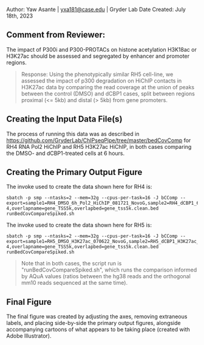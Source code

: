 Author: Yaw Asante | yxa181@case.edu | Gryder Lab
Date Created: July 18th, 2023

## Comment from Reviewer:
The impact of P300i and P300-PROTACs on histone acetylation H3K18ac or H3K27ac should be assessed and segregated by enhancer and promoter regions. 
> Response: Using the phenotypically similar RH5 cell-line, we assessed the impact of p300 degradation on HiChIP contacts in H3K27ac data by comparing the read coverage at the union of peaks between the control (DMSO) and dCBP1 cases, split between regions proximal (<= 5kb) and distal (> 5kb) from gene promoters.

## Creating the Input Data File(s)
The process of running this data was as described in https://github.com/GryderLab/ChIPseqPipe/tree/master/bedCovComp for RH4 RNA Pol2 HiChIP and RH5 H3K27ac HiChIP, in both cases comparing the DMSO- and dCBP1-treated cells at 6 hours.

## Creating the Primary Output Figure
The invoke used to create the data shown here for RH4 is:
```
sbatch -p smp --ntasks=2 --mem=32g --cpus-per-task=16 -J bCComp --export=sample1=RH4_DMSO_6h_Pol2_HiChIP_081721_NovoG,sample2=RH4_dCBP1_6h_Pol2_HiChIP_081721_NovoG,name1=RH4_DMSO_6h_Pol2,name2=RH4_dCBP1_6h_Pol2,pValue=p-4,overlapname=gene_TSS5k,overlapbed=gene_tss5k.clean.bed runBedCovCompareSpiked.sh
```
The invoke used to create the data shown here for RH5 is:
```
sbatch -p smp --ntasks=2 --mem=32g --cpus-per-task=16 -J bCComp --export=sample1=RH5_DMSO_H3K27ac_070622_NovoG,sample2=RH5_dCBP1_H3K27ac_070622_NovoG,name1=RH5_DMSO_H3K27ac,name2=RH5_dCBP1_H3K27ac,pValue=p-4,overlapname=gene_TSS5k,overlapbed=gene_tss5k.clean.bed runBedCovCompareSpiked.sh
```
> Note that in both cases, the script run is "runBedCovCompareSpiked.sh", which runs the comparison informed by AQuA values (ratios between the hg38 reads and the orthogonal mm10 reads sequenced at the same time).


## Final Figure
The final figure was created by adjusting the axes, removing extraneous labels, and placing side-by-side the primary output figures, alongside accompanying cartoons of what appears to be taking place (created with Adobe Illustrator).
